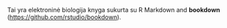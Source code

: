 Tai yra elektroninė biologija knyga sukurta su R Markdown and **bookdown** (https://github.com/rstudio/bookdown).
